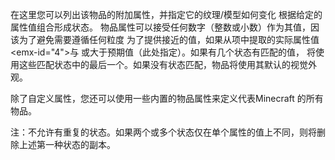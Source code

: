 在这里您可以列出该物品的附加属性，并指定它的纹理/模型如何变化 根据给定的属性值组合形成状态。 物品属性可以接受任何数字（整数或小数）作为其值，因该为了避免需要遵循任何粒度 为了提供接近的值，如果从项中提取的实际属性值<emx-id="4">与 或大于</em>预期值（此处指定）。如果有几个状态有匹配的值， 将使用这些匹配状态中的最后一个。如果没有状态匹配，物品将使用其默认的视觉外观。

除了自定义属性，您还可以使用一些内置的物品属性来定义代表Minecraft 的所有物品。

注：不允许有重复的状态。如果两个或多个状态仅在单个属性的值上不同，则将删除上述第一种状态的副本。